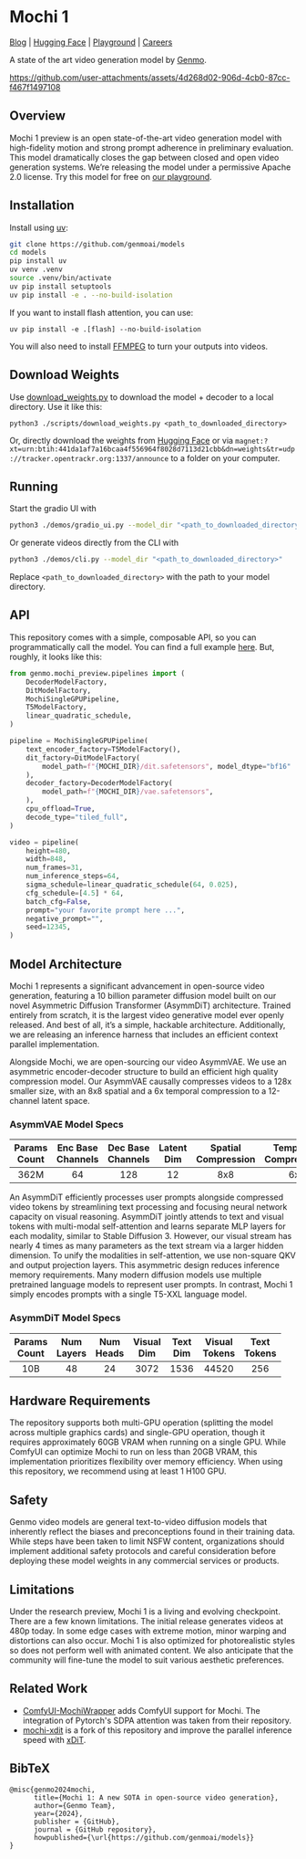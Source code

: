 # Mochi 1
[Blog](https://www.genmo.ai/blog) | [Hugging Face](https://huggingface.co/genmo/mochi-1-preview) | [Playground](https://www.genmo.ai/play) | [Careers](https://jobs.ashbyhq.com/genmo)

A state of the art video generation model by [Genmo](https://genmo.ai).

https://github.com/user-attachments/assets/4d268d02-906d-4cb0-87cc-f467f1497108

## Overview

Mochi 1 preview is an open state-of-the-art video generation model with high-fidelity motion and strong prompt adherence in preliminary evaluation. This model dramatically closes the gap between closed and open video generation systems. We’re releasing the model under a permissive Apache 2.0 license. Try this model for free on [our playground](https://genmo.ai/play).

## Installation

Install using [uv](https://github.com/astral-sh/uv):

```bash
git clone https://github.com/genmoai/models
cd models 
pip install uv
uv venv .venv
source .venv/bin/activate
uv pip install setuptools
uv pip install -e . --no-build-isolation
```

If you want to install flash attention, you can use:
```
uv pip install -e .[flash] --no-build-isolation
```

You will also need to install [FFMPEG](https://www.ffmpeg.org/) to turn your outputs into videos.

## Download Weights

Use [download_weights.py](scripts/download_weights.py) to download the model + decoder to a local directory. Use it like this:
```
python3 ./scripts/download_weights.py <path_to_downloaded_directory>
```

Or, directly download the weights from [Hugging Face](https://huggingface.co/genmo/mochi-1-preview/tree/main) or via `magnet:?xt=urn:btih:441da1af7a16bcaa4f556964f8028d7113d21cbb&dn=weights&tr=udp://tracker.opentrackr.org:1337/announce` to a folder on your computer.

## Running

Start the gradio UI with

```bash
python3 ./demos/gradio_ui.py --model_dir "<path_to_downloaded_directory>"
```

Or generate videos directly from the CLI with

```bash
python3 ./demos/cli.py --model_dir "<path_to_downloaded_directory>"
```

Replace `<path_to_downloaded_directory>` with the path to your model directory.

## API

This repository comes with a simple, composable API, so you can programmatically call the model. You can find a full example [here](demos/api_example.py). But, roughly, it looks like this:

```python
from genmo.mochi_preview.pipelines import (
    DecoderModelFactory,
    DitModelFactory,
    MochiSingleGPUPipeline,
    T5ModelFactory,
    linear_quadratic_schedule,
)

pipeline = MochiSingleGPUPipeline(
    text_encoder_factory=T5ModelFactory(),
    dit_factory=DitModelFactory(
        model_path=f"{MOCHI_DIR}/dit.safetensors", model_dtype="bf16"
    ),
    decoder_factory=DecoderModelFactory(
        model_path=f"{MOCHI_DIR}/vae.safetensors",
    ),
    cpu_offload=True,
    decode_type="tiled_full",
)

video = pipeline(
    height=480,
    width=848,
    num_frames=31,
    num_inference_steps=64,
    sigma_schedule=linear_quadratic_schedule(64, 0.025),
    cfg_schedule=[4.5] * 64,
    batch_cfg=False,
    prompt="your favorite prompt here ...",
    negative_prompt="",
    seed=12345,
)
```

## Model Architecture

Mochi 1 represents a significant advancement in open-source video generation, featuring a 10 billion parameter diffusion model built on our novel Asymmetric Diffusion Transformer (AsymmDiT) architecture. Trained entirely from scratch, it is the largest video generative model ever openly released. And best of all, it’s a simple, hackable architecture. Additionally, we are releasing an inference harness that includes an efficient context parallel implementation. 

Alongside Mochi, we are open-sourcing our video AsymmVAE. We use an asymmetric encoder-decoder structure to build an efficient high quality compression model. Our AsymmVAE causally compresses videos to a 128x smaller size, with an 8x8 spatial and a 6x temporal compression to a 12-channel latent space. 

### AsymmVAE Model Specs
|Params <br> Count | Enc Base <br>  Channels | Dec Base <br> Channels |Latent <br> Dim | Spatial <br> Compression | Temporal <br> Compression | 
|:--:|:--:|:--:|:--:|:--:|:--:|
|362M   | 64  | 128  | 12   | 8x8   | 6x   | 

An AsymmDiT efficiently processes user prompts alongside compressed video tokens by streamlining text processing and focusing neural network capacity on visual reasoning. AsymmDiT jointly attends to text and visual tokens with multi-modal self-attention and learns separate MLP layers for each modality, similar to Stable Diffusion 3. However, our visual stream has nearly 4 times as many parameters as the text stream via a larger hidden dimension. To unify the modalities in self-attention, we use non-square QKV and output projection layers. This asymmetric design reduces inference memory requirements.
Many modern diffusion models use multiple pretrained language models to represent user prompts. In contrast, Mochi 1 simply encodes prompts with a single T5-XXL language model.

### AsymmDiT Model Specs
|Params <br> Count | Num <br> Layers | Num <br> Heads | Visual <br> Dim | Text <br> Dim | Visual <br> Tokens | Text <br> Tokens | 
|:--:|:--:|:--:|:--:|:--:|:--:|:--:|
|10B   | 48   | 24   | 3072   | 1536   | 44520   |   256   |

## Hardware Requirements
The repository supports both multi-GPU operation (splitting the model across multiple graphics cards) and single-GPU operation, though it requires approximately 60GB VRAM when running on a single GPU. While ComfyUI can optimize Mochi to run on less than 20GB VRAM, this implementation prioritizes flexibility over memory efficiency. When using this repository, we recommend using at least 1 H100 GPU.

## Safety
Genmo video models are general text-to-video diffusion models that inherently reflect the biases and preconceptions found in their training data. While steps have been taken to limit NSFW content, organizations should implement additional safety protocols and careful consideration before deploying these model weights in any commercial services or products.

## Limitations
Under the research preview, Mochi 1 is a living and evolving checkpoint. There are a few known limitations. The initial release generates videos at 480p today. In some edge cases with extreme motion, minor warping and distortions can also occur. Mochi 1 is also optimized for photorealistic styles so does not perform well with animated content. We also anticipate that the community will fine-tune the model to suit various aesthetic preferences.

## Related Work
- [ComfyUI-MochiWrapper](https://github.com/kijai/ComfyUI-MochiWrapper) adds ComfyUI support for Mochi. The integration of Pytorch's SDPA attention was taken from their repository.
- [mochi-xdit](https://github.com/xdit-project/mochi-xdit) is a fork of this repository and improve the parallel inference speed with [xDiT](https://github.com/xdit-project/xdit).


## BibTeX
```
@misc{genmo2024mochi,
      title={Mochi 1: A new SOTA in open-source video generation},
      author={Genmo Team},
      year={2024},
      publisher = {GitHub},
      journal = {GitHub repository},
      howpublished={\url{https://github.com/genmoai/models}}
}
```
